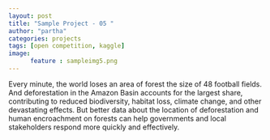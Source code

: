 ```yaml
---
layout: post
title: "Sample Project - 05 "
author: "partha"
categories: projects
tags: [open competition, kaggle]
image:
      feature :	sampleimg5.png
---
```

Every minute, the world loses an area of forest the size of 48 football fields. And deforestation in the Amazon Basin accounts for the largest share, contributing to reduced biodiversity, habitat loss, climate change, and other devastating effects. But better data about the location of deforestation and human encroachment on forests can help governments and local stakeholders respond more quickly and effectively.



